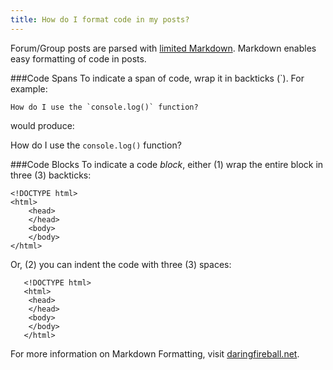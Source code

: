 ```yaml
---
title: How do I format code in my posts?
---
```


Forum/Group posts are parsed with [limited Markdown](http://daringfireball.net/projects/markdown/). Markdown enables easy formatting of code in posts. 

###Code Spans
To indicate a span of code, wrap it in backticks (\`). For example:

```
How do I use the `console.log()` function?
```

would produce:

How do I use the `console.log()` function?

###Code Blocks
To indicate a code *block*, either (1) wrap the entire block in three (3) backticks:

``````
<!DOCTYPE html>
<html>
	<head>
    </head>
    <body>
    </body>
</html>
``````

Or, (2) you can indent the code with three (3) spaces:

```
   <!DOCTYPE html>
   <html>
   	<head>
   	</head>
   	<body>
   	</body>
   </html>
```

For more information on Markdown Formatting, visit [daringfireball.net](http://daringfireball.net/projects/markdown/syntax).
